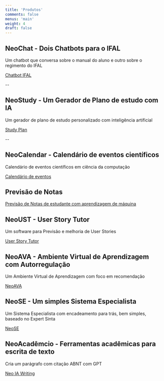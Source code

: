```yaml
---
title: 'Produtos'
comments: false
menus: 'main'
weight: 4
draft: false
---
```


## NeoChat - Dois Chatbots para o IFAL
Um chatbot que conversa sobre o manual do aluno e outro sobre o regimento do IFAL

[Chatbot IFAL](https://giseldo.github.io/ifal/)

--

## NeoStudy - Um Gerador de Plano de estudo com IA
Um gerador de plano de estudo personalizado com inteligência artificial

[Study Plan](https://giseldo.github.io/study/)

--

## NeoCalendar - Calendário de eventos científicos
Calendário de eventos científicos em ciência da computação

[Calendário de eventos](https://giseldo-eventos-v2.hf.space)

## Previsão de Notas
[Previsão de Notas de estudante com aprendizagem de máquina](https://giseldo-predictstudentperformance.hf.space)

## NeoUST - User Story Tutor
Um software para Previsão e melhoria de User Stories

[User Story Tutor](https://huggingface.co/spaces/giseldo/userstory) 

## NeoAVA - Ambiente Virtual de Aprendizagem com Autorregulação
Um Ambiente Virtual de Aprendizagem com foco em recomendação

[NeoAVA](https://autorregulacao.streamlit.app/)

## NeoSE - Um simples Sistema Especialista
Um Sistema Especialista com encadeamento para trás, bem simples, baseado no Expert Sinta

[NeoSE](https://giseldo-neo-sistema-especialista.hf.space)

## NeoAcadêmcio - Ferramentas acadêmicas para escrita de texto
Cria um parágrafo com citação ABNT com GPT

[Neo IA Writing](https://giseldo-neochatbotoneshot.hf.space)
